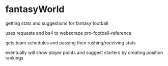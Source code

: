 # fantasyWorld
getting stats and suggestions for fantasy football

uses requests and bs4 to webscrape pro-football-reference

gets team schedules and passing then rushing/receiving stats

eventually will show player points and suggest starters by creating position rankings